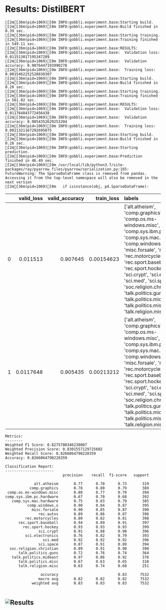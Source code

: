 # Results: DistilBERT
```
[2m[36m(pid=1069)[0m INFO:gobbli.experiment.base:Starting build.
[2m[36m(pid=1069)[0m INFO:gobbli.experiment.base:Build finished in 0.39 sec.
[2m[36m(pid=1069)[0m INFO:gobbli.experiment.base:Starting training.
[2m[36m(pid=1069)[0m INFO:gobbli.experiment.base:Training finished in 549.11 sec.
[2m[36m(pid=1069)[0m INFO:gobbli.experiment.base:RESULTS:
[2m[36m(pid=1069)[0m INFO:gobbli.experiment.base:  Validation loss: 0.011513017195347289
[2m[36m(pid=1069)[0m INFO:gobbli.experiment.base:  Validation accuracy: 0.9076447193990278
[2m[36m(pid=1069)[0m INFO:gobbli.experiment.base:  Training loss: 0.0015462252528830307
[2m[36m(pid=1069)[0m INFO:gobbli.experiment.base:Starting build.
[2m[36m(pid=1069)[0m INFO:gobbli.experiment.base:Build finished in 0.20 sec.
[2m[36m(pid=1069)[0m INFO:gobbli.experiment.base:Starting training.
[2m[36m(pid=1069)[0m INFO:gobbli.experiment.base:Training finished in 561.02 sec.
[2m[36m(pid=1069)[0m INFO:gobbli.experiment.base:RESULTS:
[2m[36m(pid=1069)[0m INFO:gobbli.experiment.base:  Validation loss: 0.011764843772456438
[2m[36m(pid=1069)[0m INFO:gobbli.experiment.base:  Validation accuracy: 0.9054352629253204
[2m[36m(pid=1069)[0m INFO:gobbli.experiment.base:  Training loss: 0.0021321167292695075
[2m[36m(pid=1069)[0m INFO:gobbli.experiment.base:Starting build.
[2m[36m(pid=1069)[0m INFO:gobbli.experiment.base:Build finished in 0.28 sec.
[2m[36m(pid=1069)[0m INFO:gobbli.experiment.base:Starting prediction.
[2m[36m(pid=1069)[0m INFO:gobbli.experiment.base:Prediction finished in 46.49 sec.
[2m[36m(pid=1069)[0m /usr/local/lib/python3.7/site-packages/ray/pyarrow_files/pyarrow/serialization.py:165: FutureWarning: The SparseDataFrame class is removed from pandas. Accessing it from the top-level namespace will also be removed in the next version
[2m[36m(pid=1069)[0m   if isinstance(obj, pd.SparseDataFrame):

```
|    |   valid_loss |   valid_accuracy |   train_loss | labels                                                                                                                                                                                                                                                                                                                                                                                                    | checkpoint                                                                                                                 | node_ip_address   | model_params                                                                                          |
|---:|-------------:|-----------------:|-------------:|:----------------------------------------------------------------------------------------------------------------------------------------------------------------------------------------------------------------------------------------------------------------------------------------------------------------------------------------------------------------------------------------------------------|:---------------------------------------------------------------------------------------------------------------------------|:------------------|:------------------------------------------------------------------------------------------------------|
|  0 |    0.011513  |         0.907645 |   0.00154623 | ['alt.atheism', 'comp.graphics', 'comp.os.ms-windows.misc', 'comp.sys.ibm.pc.hardware', 'comp.sys.mac.hardware', 'comp.windows.x', 'misc.forsale', 'rec.autos', 'rec.motorcycles', 'rec.sport.baseball', 'rec.sport.hockey', 'sci.crypt', 'sci.electronics', 'sci.med', 'sci.space', 'soc.religion.christian', 'talk.politics.guns', 'talk.politics.mideast', 'talk.politics.misc', 'talk.religion.misc'] | benchmark_data/model/Transformer/ef5c5f33ab2443c9b77278b93372615a/train/3d0947bf191b4b53bb79c6cb2cedf931/output/checkpoint | 172.80.10.2       | {'transformer_model': 'DistilBert', 'transformer_weights': 'distilbert-base-uncased'}                 |
|  1 |    0.0117648 |         0.905435 |   0.00213212 | ['alt.atheism', 'comp.graphics', 'comp.os.ms-windows.misc', 'comp.sys.ibm.pc.hardware', 'comp.sys.mac.hardware', 'comp.windows.x', 'misc.forsale', 'rec.autos', 'rec.motorcycles', 'rec.sport.baseball', 'rec.sport.hockey', 'sci.crypt', 'sci.electronics', 'sci.med', 'sci.space', 'soc.religion.christian', 'talk.politics.guns', 'talk.politics.mideast', 'talk.politics.misc', 'talk.religion.misc'] | benchmark_data/model/Transformer/60593132efd845029de57170a9db3fc4/train/0073405064024f72b1b4da108dd9650d/output/checkpoint | 172.80.10.2       | {'transformer_model': 'DistilBert', 'transformer_weights': 'distilbert-base-uncased-distilled-squad'} |
```
Metrics:
--------
Weighted F1 Score: 0.8275780346230087
Weighted Precision Score: 0.8301557129725602
Weighted Recall Score: 0.8266064790228359
Accuracy: 0.8266064790228359

Classification Report:
----------------------
                          precision    recall  f1-score   support

             alt.atheism       0.77      0.70      0.73       319
           comp.graphics       0.78      0.80      0.79       389
 comp.os.ms-windows.misc       0.80      0.77      0.79       394
comp.sys.ibm.pc.hardware       0.67      0.70      0.68       392
   comp.sys.mac.hardware       0.75      0.83      0.79       385
          comp.windows.x       0.90      0.84      0.87       395
            misc.forsale       0.90      0.85      0.87       390
               rec.autos       0.89      0.86      0.87       396
         rec.motorcycles       0.80      0.82      0.81       398
      rec.sport.baseball       0.94      0.89      0.91       397
        rec.sport.hockey       0.93      0.93      0.93       399
               sci.crypt       0.91      0.88      0.90       396
         sci.electronics       0.76      0.82      0.79       393
                 sci.med       0.92      0.92      0.92       396
               sci.space       0.87      0.91      0.89       394
  soc.religion.christian       0.89      0.91      0.90       398
      talk.politics.guns       0.72      0.76      0.74       364
   talk.politics.mideast       0.97      0.86      0.92       376
      talk.politics.misc       0.67      0.63      0.65       310
      talk.religion.misc       0.63      0.74      0.68       251

                accuracy                           0.83      7532
               macro avg       0.82      0.82      0.82      7532
            weighted avg       0.83      0.83      0.83      7532


```

![Results](DistilBERT/plot.png)
---
